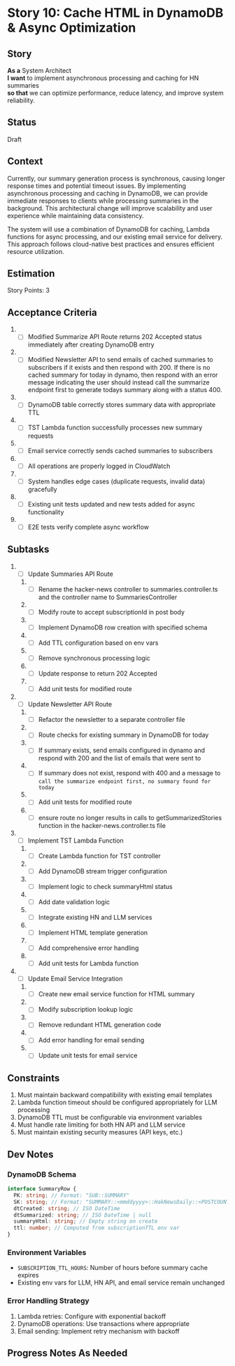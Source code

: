 # Story 10: Cache HTML in DynamoDB & Async Optimization

## Story

**As a** System Architect\
**I want** to implement asynchronous processing and caching for HN summaries\
**so that** we can optimize performance, reduce latency, and improve system reliability.

## Status

Draft

## Context

Currently, our summary generation process is synchronous, causing longer response times and potential timeout issues. By implementing asynchronous processing and caching in DynamoDB, we can provide immediate responses to clients while processing summaries in the background. This architectural change will improve scalability and user experience while maintaining data consistency.

The system will use a combination of DynamoDB for caching, Lambda functions for async processing, and our existing email service for delivery. This approach follows cloud-native best practices and ensures efficient resource utilization.

## Estimation

Story Points: 3

## Acceptance Criteria

1. - [ ] Modified Summarize API Route returns 202 Accepted status immediately after creating DynamoDB entry
2. - [ ] Modified Newsletter API to send emails of cached summaries to subscribers if it exists and then respond with 200. If there is no cached summary for today in dynamo, then respond with an error message indicating the user should instead call the summarize endpoint first to generate todays summary along with a status 400.
3. - [ ] DynamoDB table correctly stores summary data with appropriate TTL
4. - [ ] TST Lambda function successfully processes new summary requests
5. - [ ] Email service correctly sends cached summaries to subscribers
6. - [ ] All operations are properly logged in CloudWatch
7. - [ ] System handles edge cases (duplicate requests, invalid data) gracefully
8. - [ ] Existing unit tests updated and new tests added for async functionality
9. - [ ] E2E tests verify complete async workflow

## Subtasks

1. - [ ] Update Summaries API Route

   1. - [ ] Rename the hacker-news controller to summaries.controller.ts and the controller name to SummariesController
   2. - [ ] Modify route to accept subscriptionId in post body
   3. - [ ] Implement DynamoDB row creation with specified schema
   4. - [ ] Add TTL configuration based on env vars
   5. - [ ] Remove synchronous processing logic
   6. - [ ] Update response to return 202 Accepted
   7. - [ ] Add unit tests for modified route

2. - [ ] Update Newsletter API Route

   1. - [ ] Refactor the newsletter to a separate controller file
   2. - [ ] Route checks for existing summary in DynamoDB for today
   3. - [ ] If summary exists, send emails configured in dynamo and respond with 200 and the list of emails that were sent to
   4. - [ ] If summary does not exist, respond with 400 and a message to `call the summarize endpoint first, no summary found for today`
   5. - [ ] Add unit tests for modified route
   6. - [ ] ensure route no longer results in calls to getSummarizedStories function in the hacker-news.controller.ts file

3. - [ ] Implement TST Lambda Function

   1. - [ ] Create Lambda function for TST controller
   2. - [ ] Add DynamoDB stream trigger configuration
   3. - [ ] Implement logic to check summaryHtml status
   4. - [ ] Add date validation logic
   5. - [ ] Integrate existing HN and LLM services
   6. - [ ] Implement HTML template generation
   7. - [ ] Add comprehensive error handling
   8. - [ ] Add unit tests for Lambda function

4. - [ ] Update Email Service Integration
   1. - [ ] Create new email service function for HTML summary
   2. - [ ] Modify subscription lookup logic
   3. - [ ] Remove redundant HTML generation code
   4. - [ ] Add error handling for email sending
   5. - [ ] Update unit tests for email service

## Constraints

1. Must maintain backward compatibility with existing email templates
2. Lambda function timeout should be configured appropriately for LLM processing
3. DynamoDB TTL must be configurable via environment variables
4. Must handle rate limiting for both HN API and LLM service
5. Must maintain existing security measures (API keys, etc.)

## Dev Notes

### DynamoDB Schema

```typescript
interface SummaryRow {
  PK: string; // Format: "SUB::SUMMARY"
  SK: string; // Format: "SUMMARY::<mmddyyyy>::HakNewsDaily::<POSTCOUNT>::<COMMENTCOUNT>"
  dtCreated: string; // ISO DateTime
  dtSummarized: string; // ISO DateTime | null
  summaryHtml: string; // Empty string on create
  ttl: number; // Computed from subscriptionTTL env var
}
```

### Environment Variables

- `SUBSCRIPTION_TTL_HOURS`: Number of hours before summary cache expires
- Existing env vars for LLM, HN API, and email service remain unchanged

### Error Handling Strategy

1. Lambda retries: Configure with exponential backoff
2. DynamoDB operations: Use transactions where appropriate
3. Email sending: Implement retry mechanism with backoff

## Progress Notes As Needed
